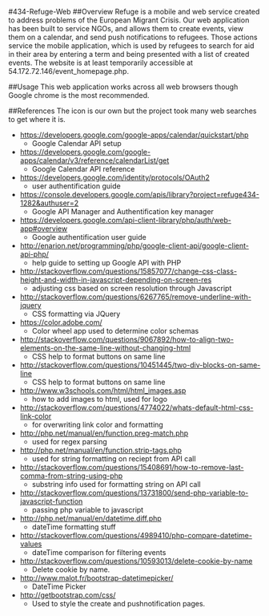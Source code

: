 #434-Refuge-Web
##Overview
Refuge is a mobile and web service created to address problems of the European Migrant Crisis.
Our web application has been built to service NGOs, and allows them to create events, view them on a calendar, and send push notifications to refugees.
Those actions service the mobile application, which is used by refugees to search for aid in their area by entering a term and being presented with a list of created events.
The website is at least temporarily accessible at 54.172.72.146/event_homepage.php.

##Usage
This web application works across all web browsers though Google chrome is the most recommended.

##References
The icon is our own but the project took many web searches to get where it is.
* https://developers.google.com/google-apps/calendar/quickstart/php
  * Google Calendar API setup
* https://developers.google.com/google-apps/calendar/v3/reference/calendarList/get
  * Google Calendar API reference 
* https://developers.google.com/identity/protocols/OAuth2
  * user authentification guide
* https://console.developers.google.com/apis/library?project=refuge434-1282&authuser=2
  * Google API Manager and Authentification key manager
* https://developers.google.com/api-client-library/php/auth/web-app#overview
  * Google authentification user guide
* http://enarion.net/programming/php/google-client-api/google-client-api-php/
  * help guide to setting up Google API with PHP
* http://stackoverflow.com/questions/15857077/change-css-class-height-and-width-in-javascript-depending-on-screen-res 
  * adjusting css based on screen resolution through Javascript 
* http://stackoverflow.com/questions/6267765/remove-underline-with-jquery 
  * CSS formatting via JQuery 
* https://color.adobe.com/
  * Color wheel app used to determine color schemas
* http://stackoverflow.com/questions/9067892/how-to-align-two-elements-on-the-same-line-without-changing-html
  * CSS help to format buttons on same line
* http://stackoverflow.com/questions/10451445/two-div-blocks-on-same-line
  *  CSS help to format buttons on same line
* http://www.w3schools.com/html/html_images.asp 
  *  how to add images to html, used for logo
* http://stackoverflow.com/questions/4774022/whats-default-html-css-link-color
  * for overwriting link color and formatting 
* http://php.net/manual/en/function.preg-match.php 
  * used for regex parsing 
* http://php.net/manual/en/function.strip-tags.php
  * used for string formatting on reciept from API call
* http://stackoverflow.com/questions/15408691/how-to-remove-last-comma-from-string-using-php
  * substring info used for formatting string on API call
* http://stackoverflow.com/questions/13731800/send-php-variable-to-javascript-function
  * passing php variable to javascript
* http://php.net/manual/en/datetime.diff.php 
  *  dateTime formatting stuff
* http://stackoverflow.com/questions/4989410/php-compare-datetime-values 
  * dateTime comparison for filtering events
* http://stackoverflow.com/questions/10593013/delete-cookie-by-name
  * Delete cookie by name.
* http://www.malot.fr/bootstrap-datetimepicker/
  * DateTime Picker
* http://getbootstrap.com/css/
  * Used to style the create and pushnotification pages.
